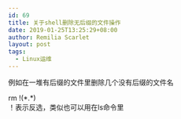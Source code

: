 ```yaml
---
id: 69
title: 关于shell删除无后缀的文件操作
date: 2019-01-25T13:25:29+08:00
author: Remilia Scarlet
layout: post
tags:
  - Linux运维
---
```

例如在一堆有后缀的文件里删除几个没有后缀的文件名

rm !(\*.\*)  
！表示反选，类似也可以用在ls命令里